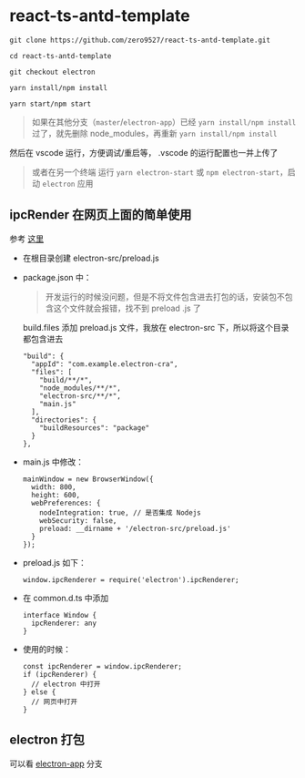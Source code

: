 # react-ts-antd-template

```
git clone https://github.com/zero9527/react-ts-antd-template.git

cd react-ts-antd-template

git checkout electron

yarn install/npm install

yarn start/npm start
```

> 如果在其他分支（`master`/`electron-app`）已经 `yarn install/npm install` 过了，就先删除 node_modules，再重新 `yarn install/npm install`

然后在 vscode 运行，方便调试/重启等， .vscode 的运行配置也一并上传了
> 或者在另一个终端 运行 `yarn electron-start` 或 `npm electron-start`，启动 `electron` 应用


## ipcRender 在网页上面的简单使用
参考 [这里](https://github.com/electron/electron/issues/9920#issuecomment-336757899)

* 在根目录创建 electron-src/preload.js
* package.json 中：
  > 开发运行的时候没问题，但是不将文件包含进去打包的话，安装包不包含这个文件就会报错，找不到 preload .js 了

  build.files 添加 preload.js 文件，我放在 electron-src 下，所以将这个目录都包含进去
  ```
  "build": {
    "appId": "com.example.electron-cra",
    "files": [
      "build/**/*",
      "node_modules/**/*",
      "electron-src/**/*",
      "main.js"
    ],
    "directories": {
      "buildResources": "package"
    }
  },
  ```
* main.js 中修改：
  ```
  mainWindow = new BrowserWindow({ 
    width: 800, 
    height: 600, 
    webPreferences: {
      nodeIntegration: true, // 是否集成 Nodejs
      webSecurity: false,
      preload: __dirname + '/electron-src/preload.js'
    }
  });
  ```
* preload.js 如下：
  ```
  window.ipcRenderer = require('electron').ipcRenderer;
  ```
* 在 common.d.ts 中添加 
  ```
  interface Window { 
    ipcRenderer: any
  }
  ```
* 使用的时候：
  ```
  const ipcRenderer = window.ipcRenderer;
  if (ipcRenderer) {
    // electron 中打开
  } else {
    // 网页中打开
  }
  ```


## electron 打包

可以看 [electron-app](https://github.com/zero9527/react-ts-antd-template/tree/electron-app) 分支
